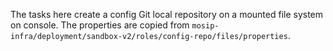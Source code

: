 The tasks here create a config Git local repository on a mounted file system on console.  The properties are copied from `mosip-infra/deployment/sandbox-v2/roles/config-repo/files/properties`.    

